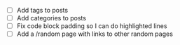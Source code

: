 - [ ] Add tags to posts
- [ ] Add categories to posts
- [ ] Fix code block padding so I can do highlighted lines
- [ ] Add a /random page with links to other random pages